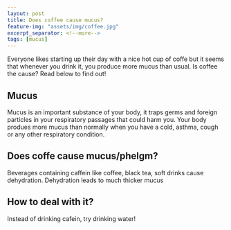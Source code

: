 ```yaml
---
layout: post
title: Does coffee cause mucus?
feature-img: "assets/img/coffee.jpg"
excerpt_separator: <!--more-->
tags: [mucus]
---
```

<!--more-->
Everyone likes starting up their day with a nice hot cup of coffe but it seems that whenever you drink it, you produce more mucus than usual. Is coffee the cause? Read below to find out!

## Mucus
Mucus is an important substance of your body, it traps germs and foreign particles in your respiratory passages that could harm you. Your body produes more mucus than normally when you have a cold, asthma, cough or any other respiratory condition.

## Does coffe cause mucus/phelgm?
Beverages containing caffein like coffee, black tea, soft drinks cause dehydration. Dehydration leads to much thicker mucus

## How to deal with it?
Instead of drinking cafein, try drinking water!

